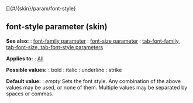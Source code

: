 []{#/{skin}/param/font-style}
  ## font-style parameter (skin)
  **See also:**
  :   [font-family parameter](ref/%7Bskin%7D/param/font-family)
  :   [font-size parameter](ref/%7Bskin%7D/param/font-size)
  :   [tab-font-family, tab-font-size, tab-font-style
      parameters](ref/%7Bskin%7D/param/tab-font)
  <!-- -->
  **Applies to:**
  :   [All](ref/%7Bskin%7D/control)
  <!-- -->
  **Possible values:**
  :   bold
  :   italic
  :   underline
  :   strike
  <!-- -->
  **Default value:**
  :   *empty*
  Sets the font style. Any combination of the above values may be used, or
  none of them. Multiple values may be separated by spaces or commas.